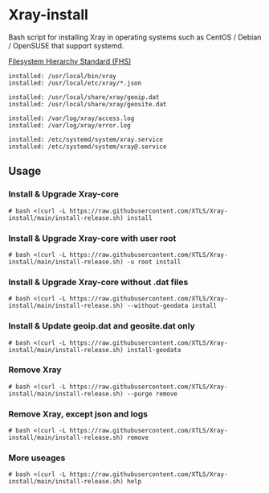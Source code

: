# Xray-install

Bash script for installing Xray in operating systems such as CentOS / Debian / OpenSUSE that support systemd.

[Filesystem Hierarchy Standard (FHS)](https://en.wikipedia.org/wiki/Filesystem_Hierarchy_Standard)

```
installed: /usr/local/bin/xray
installed: /usr/local/etc/xray/*.json

installed: /usr/local/share/xray/geoip.dat
installed: /usr/local/share/xray/geosite.dat

installed: /var/log/xray/access.log
installed: /var/log/xray/error.log

installed: /etc/systemd/system/xray.service
installed: /etc/systemd/system/xray@.service
```

## Usage

### Install & Upgrade Xray-core

```
# bash <(curl -L https://raw.githubusercontent.com/XTLS/Xray-install/main/install-release.sh) install
```

### Install & Upgrade Xray-core with user root

```
# bash <(curl -L https://raw.githubusercontent.com/XTLS/Xray-install/main/install-release.sh) -u root install
```

### Install & Upgrade Xray-core without .dat files

```
# bash <(curl -L https://raw.githubusercontent.com/XTLS/Xray-install/main/install-release.sh) --without-geodata install
```

### Install & Update geoip.dat and geosite.dat only

```
# bash <(curl -L https://raw.githubusercontent.com/XTLS/Xray-install/main/install-release.sh) install-geodata
```

### Remove Xray

```
# bash <(curl -L https://raw.githubusercontent.com/XTLS/Xray-install/main/install-release.sh) --purge remove
```

### Remove Xray, except json and logs

```
# bash <(curl -L https://raw.githubusercontent.com/XTLS/Xray-install/main/install-release.sh) remove
```

### More useages

```
# bash <(curl -L https://raw.githubusercontent.com/XTLS/Xray-install/main/install-release.sh) help
```
